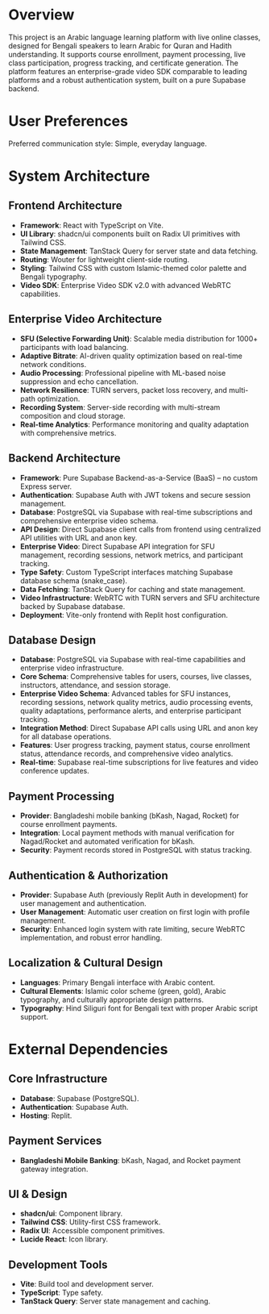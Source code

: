 # Overview

This project is an Arabic language learning platform with live online classes, designed for Bengali speakers to learn Arabic for Quran and Hadith understanding. It supports course enrollment, payment processing, live class participation, progress tracking, and certificate generation. The platform features an enterprise-grade video SDK comparable to leading platforms and a robust authentication system, built on a pure Supabase backend.

# User Preferences

Preferred communication style: Simple, everyday language.

# System Architecture

## Frontend Architecture
- **Framework**: React with TypeScript on Vite.
- **UI Library**: shadcn/ui components built on Radix UI primitives with Tailwind CSS.
- **State Management**: TanStack Query for server state and data fetching.
- **Routing**: Wouter for lightweight client-side routing.
- **Styling**: Tailwind CSS with custom Islamic-themed color palette and Bengali typography.
- **Video SDK**: Enterprise Video SDK v2.0 with advanced WebRTC capabilities.

## Enterprise Video Architecture
- **SFU (Selective Forwarding Unit)**: Scalable media distribution for 1000+ participants with load balancing.
- **Adaptive Bitrate**: AI-driven quality optimization based on real-time network conditions.
- **Audio Processing**: Professional pipeline with ML-based noise suppression and echo cancellation.
- **Network Resilience**: TURN servers, packet loss recovery, and multi-path optimization.
- **Recording System**: Server-side recording with multi-stream composition and cloud storage.
- **Real-time Analytics**: Performance monitoring and quality adaptation with comprehensive metrics.

## Backend Architecture
- **Framework**: Pure Supabase Backend-as-a-Service (BaaS) – no custom Express server.
- **Authentication**: Supabase Auth with JWT tokens and secure session management.
- **Database**: PostgreSQL via Supabase with real-time subscriptions and comprehensive enterprise video schema.
- **API Design**: Direct Supabase client calls from frontend using centralized API utilities with URL and anon key.
- **Enterprise Video**: Direct Supabase API integration for SFU management, recording sessions, network metrics, and participant tracking.
- **Type Safety**: Custom TypeScript interfaces matching Supabase database schema (snake_case).
- **Data Fetching**: TanStack Query for caching and state management.
- **Video Infrastructure**: WebRTC with TURN servers and SFU architecture backed by Supabase database.
- **Deployment**: Vite-only frontend with Replit host configuration.

## Database Design
- **Database**: PostgreSQL via Supabase with real-time capabilities and enterprise video infrastructure.
- **Core Schema**: Comprehensive tables for users, courses, live classes, instructors, attendance, and session storage.
- **Enterprise Video Schema**: Advanced tables for SFU instances, recording sessions, network quality metrics, audio processing events, quality adaptations, performance alerts, and enterprise participant tracking.
- **Integration Method**: Direct Supabase API calls using URL and anon key for all database operations.
- **Features**: User progress tracking, payment status, course enrollment status, attendance records, and comprehensive video analytics.
- **Real-time**: Supabase real-time subscriptions for live features and video conference updates.

## Payment Processing
- **Provider**: Bangladeshi mobile banking (bKash, Nagad, Rocket) for course enrollment payments.
- **Integration**: Local payment methods with manual verification for Nagad/Rocket and automated verification for bKash.
- **Security**: Payment records stored in PostgreSQL with status tracking.

## Authentication & Authorization
- **Provider**: Supabase Auth (previously Replit Auth in development) for user management and authentication.
- **User Management**: Automatic user creation on first login with profile management.
- **Security**: Enhanced login system with rate limiting, secure WebRTC implementation, and robust error handling.

## Localization & Cultural Design
- **Languages**: Primary Bengali interface with Arabic content.
- **Cultural Elements**: Islamic color scheme (green, gold), Arabic typography, and culturally appropriate design patterns.
- **Typography**: Hind Siliguri font for Bengali text with proper Arabic script support.

# External Dependencies

## Core Infrastructure
- **Database**: Supabase (PostgreSQL).
- **Authentication**: Supabase Auth.
- **Hosting**: Replit.

## Payment Services
- **Bangladeshi Mobile Banking**: bKash, Nagad, and Rocket payment gateway integration.

## UI & Design
- **shadcn/ui**: Component library.
- **Tailwind CSS**: Utility-first CSS framework.
- **Radix UI**: Accessible component primitives.
- **Lucide React**: Icon library.

## Development Tools
- **Vite**: Build tool and development server.
- **TypeScript**: Type safety.
- **TanStack Query**: Server state management and caching.